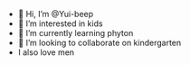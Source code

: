 - 👋 Hi, I’m @Yui-beep
- 👀 I’m interested in kids
- 🌱 I’m currently learning phyton
- 💞️ I’m looking to collaborate on kindergarten
- I also love men
<!---
Yui-beep/Yui-beep is a ✨ special ✨ repository because its `README.md` (this file) appears on your GitHub profile.
You can click the Preview link to take a look at your changes.
--->
